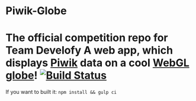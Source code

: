 # Piwik-Globe
The official competition repo for Team Develofy
A web app, which displays [Piwik](https://github.com/piwik/piwik) data on a cool [WebGL globe](https://github.com/dataarts/webgl-globe/)!
[![Build Status](https://travis-ci.org/geoextra/piwik-globe.svg?branch=master)](https://travis-ci.org/geoextra/piwik-globe)
===

If you want to built it:
`npm install && gulp ci`

